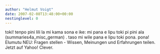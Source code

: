 ```yaml
---
author: "Helmut Voigt"
date: 2007-02-08T13:48:00+00:00
nestinglevel: 0
---
```

toki! tenpo pini lili la mi kama sona e ike: mi pana e lipu toki pi pini ala (summaries4a\_misc\_german) . taso mi wile pana e lipu toki pona. pona! Elumutu NEU: Fragen stellen - Wissen, Meinungen und Erfahrungen teilen. Jetzt auf Yahoo! Clever.